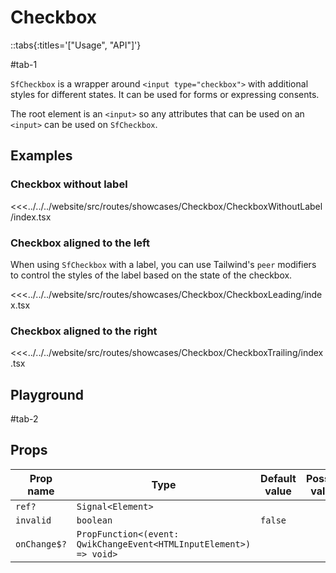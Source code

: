 # Checkbox

::tabs{:titles='["Usage", "API"]'}

#tab-1

`SfCheckbox` is a wrapper around `<input type="checkbox">` with additional styles for different states. It can be used for forms or expressing consents.

The root element is an `<input>` so any attributes that can be used on an `<input>` can be used on `SfCheckbox`.

## Examples

### Checkbox without label

<Showcase showcase-name="Checkbox/CheckboxWithoutLabel">

<<<../../../website/src/routes/showcases/Checkbox/CheckboxWithoutLabel/index.tsx

</Showcase>

### Checkbox aligned to the left

When using `SfCheckbox` with a label, you can use Tailwind's `peer` modifiers to control the styles of the label based on the state of the checkbox.

<Showcase showcase-name="Checkbox/CheckboxLeading">

<<<../../../website/src/routes/showcases/Checkbox/CheckboxLeading/index.tsx

</Showcase>

### Checkbox aligned to the right

<Showcase showcase-name="Checkbox/CheckboxTrailing">

<<<../../../website/src/routes/showcases/Checkbox/CheckboxTrailing/index.tsx

</Showcase>

<!-- ## Accessibility notes

`SfCheckbox` is a wrapper for `<input type="checkbox">` so it inherits all the accessibility features of the native checkbox.

It's focusable and can be toggled with `Space`. -->

## Playground

<Generate style="height: 450px" />

#tab-2

## Props

| Prop name    | Type                                                               | Default value | Possible values |
| ------------ | ------------------------------------------------------------------ | ------------- | --------------- |
| `ref?`       | `Signal<Element>`                                                  |               |                 |
| `invalid`    | `boolean`                                                          | `false`       |                 |
| `onChange$?` | `PropFunction<(event: QwikChangeEvent<HTMLInputElement>) => void>` |               |                 |
